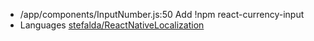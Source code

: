 * /app/components/InputNumber.js:50 Add !npm react-currency-input
* Languages [stefalda/ReactNativeLocalization](https://github.com/stefalda/ReactNativeLocalization)
